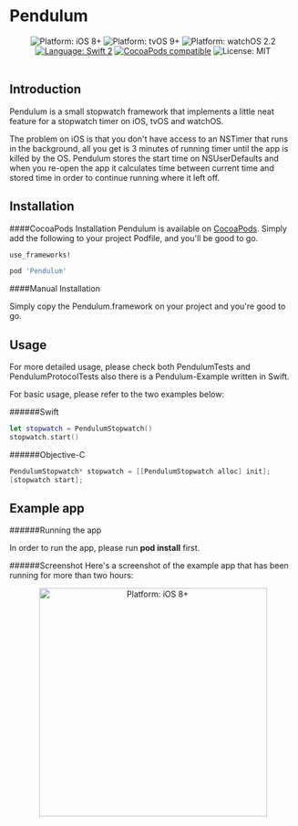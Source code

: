 # Pendulum

<p align="center">
    <img src="https://img.shields.io/badge/platform-iOS%208%2B-blue.svg?style=flat" alt="Platform: iOS 8+"/>
    <img src="https://img.shields.io/badge/platform-tvOS%209%2B-blue.svg" alt="Platform: tvOS 9+"/>    
    <img src="https://img.shields.io/badge/platform-watchOS%202.2-blue.svg" alt="Platform: watchOS 2.2"/>        
    <a href="https://developer.apple.com/swift"><img src="https://img.shields.io/badge/swift2-compatible-4BC51D.svg?style=flat" alt="Language: Swift 2" /></a></a>
    <a href="https://github.com/milot/Pendulum/releases/tag/1.0.1"><img src="https://img.shields.io/badge/pod-v1.0.1-orange.svg" alt="CocoaPods compatible" /></a>
    <img src="http://img.shields.io/badge/license-MIT-lightgrey.svg?style=flat" alt="License: MIT" />
     <br><br>
</p>

## Introduction

Pendulum is a small stopwatch framework that implements a little neat feature for a stopwatch timer on iOS, tvOS and watchOS.

The problem on iOS is that you don't have access to an NSTimer that runs in the background, all you get is 3 minutes of running timer until the app is killed by the OS. Pendulum stores the start time on NSUserDefaults and when you re-open the app it calculates time between current time and stored time in order to continue running where it left off.

## Installation

####CocoaPods Installation
Pendulum is available on [CocoaPods](http://cocoapods.org). Simply add the following to your project Podfile, and you'll be good to go.

``` ruby
use_frameworks!

pod 'Pendulum'
``` 

####Manual Installation

Simply copy the Pendulum.framework on your project and you're good to go.


## Usage

For more detailed usage, please check both PendulumTests and PendulumProtocolTests also there is a Pendulum-Example written in Swift.

For basic usage, please refer to the two examples below:

######Swift
``` swift
let stopwatch = PendulumStopwatch()
stopwatch.start()
```

######Objective-C
``` objective-c
PendulumStopwatch* stopwatch = [[PendulumStopwatch alloc] init];
[stopwatch start];
```

## Example app
######Running the app

In order to run the app, please run **pod install** first.


######Screenshot
Here's a screenshot of the example app that has been running for more than two hours:

<p align="center">
    <img src="http://i.imgur.com/lNACPKR.png" height="400" alt="Platform: iOS 8+"/>
</p>